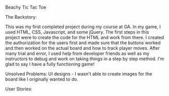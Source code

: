 Beachy Tic Tac Toe

The Backstory:

This was my first completed project during my course at GA. In my game, I used HTML, CSS, Javascript, and some jQuery. The first steps in this project were to create the code for the HTML and work from there. I created the authorization for the users first and made sure that the buttons worked and then worked on the actual board and how to track player moves. After many trial and error, I used help from developer friends as well as my instructors to debug and work on taking things in a step by step method. I'm glad to say I have a fully functioning game!

Unsolved Problems:
UI designs - I wasn't able to create images for the board like I originally wanted to do.

User Stories:
